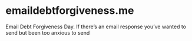 # emaildebtforgiveness.me
Email Debt Forgiveness Day. If there’s an email response you’ve wanted to send but been too anxious to send

